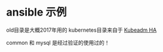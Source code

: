 # ansible 示例

old目录是大概2017年用的
kubernetes目录来自于 [Kubeadm HA](https://github.com/TimeBye/kubeadm-ha)

common 和 mysql 是经过验证的使用过的！
